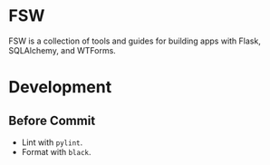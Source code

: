 # FSW

FSW is a collection of tools and guides
for building apps with Flask, SQLAlchemy, and WTForms.

# Development

## Before Commit

- Lint with `pylint`.
- Format with `black`.
